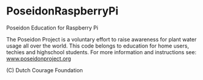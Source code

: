 # PoseidonRaspberryPi
Poseidon Education for Raspberry Pi

The Poseidon Project is a voluntary effort to raise awareness for plant water usage all over the world. This code belongs to education for home users, techies and highschool students. For more information and instructions see: www.poseidonproject.org

(C) Dutch Courage Foundation
